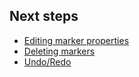 ## Next steps

- [Editing marker properties](./../tutorials/editing-marker-properties.md)
- [Deleting markers](./../tutorials/deleting-markers.md)
- [Undo/Redo](./../tutorials/undo-redo.md)
